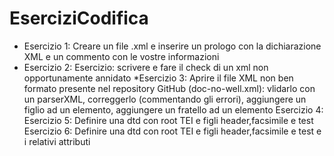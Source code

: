 # EserciziCodifica

* Esercizio 1: Creare un file .xml e inserire un prologo con la dichiarazione XML e un commento con le vostre informazioni
* Esercizio 2: Esercizio: scrivere e fare il check di un xml non opportunamente annidato 
*Esercizio 3: Aprire il file XML non ben formato presente nel repository GitHub (doc-no-well.xml): vlidarlo con un parserXML, correggerlo (commentando gli errori), aggiungere un figlio ad un elemento, aggiungere un fratello ad un elemento
Esercizio 4:
Esercizio 5: Definire una dtd con root TEI e figli header,facsimile e test
Esercizio 6: Definire una dtd con root TEI e figli header,facsimile e test e i relativi attributi
